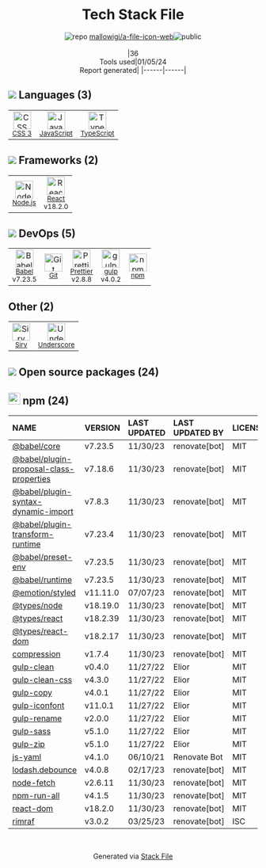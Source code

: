 <!--
&lt;--- Readme.md Snippet without images Start ---&gt;
## Tech Stack
mallowigi/a-file-icon-web is built on the following main stack:

- [gulp](http://gulpjs.com/) – JS Build Tools / JS Task Runners
- [Node.js](http://nodejs.org/) – Frameworks (Full Stack)
- [React](https://reactjs.org/) – Javascript UI Libraries
- [Underscore](http://underscorejs.org/) – Javascript Utilities & Libraries
- [JavaScript](https://developer.mozilla.org/en-US/docs/Web/JavaScript) – Languages
- [TypeScript](http://www.typescriptlang.org) – Languages
- [Babel](http://babeljs.io/) – JavaScript Compilers
- [Prettier](https://prettier.io/) – Code Review

Full tech stack [here](/techstack.md)

&lt;--- Readme.md Snippet without images End ---&gt;

&lt;--- Readme.md Snippet with images Start ---&gt;
## Tech Stack
mallowigi/a-file-icon-web is built on the following main stack:

- <img width='25' height='25' src='https://img.stackshare.io/service/844/iruTC031.png' alt='gulp'/> [gulp](http://gulpjs.com/) – JS Build Tools / JS Task Runners
- <img width='25' height='25' src='https://img.stackshare.io/service/1011/n1JRsFeB_400x400.png' alt='Node.js'/> [Node.js](http://nodejs.org/) – Frameworks (Full Stack)
- <img width='25' height='25' src='https://img.stackshare.io/service/1020/OYIaJ1KK.png' alt='React'/> [React](https://reactjs.org/) – Javascript UI Libraries
- <img width='25' height='25' src='https://img.stackshare.io/service/1150/underscore-js.png' alt='Underscore'/> [Underscore](http://underscorejs.org/) – Javascript Utilities & Libraries
- <img width='25' height='25' src='https://img.stackshare.io/service/1209/javascript.jpeg' alt='JavaScript'/> [JavaScript](https://developer.mozilla.org/en-US/docs/Web/JavaScript) – Languages
- <img width='25' height='25' src='https://img.stackshare.io/service/1612/bynNY5dJ.jpg' alt='TypeScript'/> [TypeScript](http://www.typescriptlang.org) – Languages
- <img width='25' height='25' src='https://img.stackshare.io/service/2739/-1wfGjNw.png' alt='Babel'/> [Babel](http://babeljs.io/) – JavaScript Compilers
- <img width='25' height='25' src='https://img.stackshare.io/service/7035/default_66f265943abed56bcdbfca1c866a4261b1fbb063.jpg' alt='Prettier'/> [Prettier](https://prettier.io/) – Code Review

Full tech stack [here](/techstack.md)

&lt;--- Readme.md Snippet with images End ---&gt;
-->
<div align="center">

# Tech Stack File
![](https://img.stackshare.io/repo.svg "repo") [mallowigi/a-file-icon-web](https://github.com/mallowigi/a-file-icon-web)![](https://img.stackshare.io/public_badge.svg "public")
<br/><br/>
|36<br/>Tools used|01/05/24 <br/>Report generated|
|------|------|
</div>

## <img src='https://img.stackshare.io/languages.svg'/> Languages (3)
<table><tr>
  <td align='center'>
  <img width='36' height='36' src='https://img.stackshare.io/service/6727/css.png' alt='CSS 3'>
  <br>
  <sub><a href="https://developer.mozilla.org/en-US/docs/Web/CSS/CSS3">CSS 3</a></sub>
  <br>
  <sub></sub>
</td>

<td align='center'>
  <img width='36' height='36' src='https://img.stackshare.io/service/1209/javascript.jpeg' alt='JavaScript'>
  <br>
  <sub><a href="https://developer.mozilla.org/en-US/docs/Web/JavaScript">JavaScript</a></sub>
  <br>
  <sub></sub>
</td>

<td align='center'>
  <img width='36' height='36' src='https://img.stackshare.io/service/1612/bynNY5dJ.jpg' alt='TypeScript'>
  <br>
  <sub><a href="http://www.typescriptlang.org">TypeScript</a></sub>
  <br>
  <sub></sub>
</td>

</tr>
</table>

## <img src='https://img.stackshare.io/frameworks.svg'/> Frameworks (2)
<table><tr>
  <td align='center'>
  <img width='36' height='36' src='https://img.stackshare.io/service/1011/n1JRsFeB_400x400.png' alt='Node.js'>
  <br>
  <sub><a href="http://nodejs.org/">Node.js</a></sub>
  <br>
  <sub></sub>
</td>

<td align='center'>
  <img width='36' height='36' src='https://img.stackshare.io/service/1020/OYIaJ1KK.png' alt='React'>
  <br>
  <sub><a href="https://reactjs.org/">React</a></sub>
  <br>
  <sub>v18.2.0</sub>
</td>

</tr>
</table>

## <img src='https://img.stackshare.io/devops.svg'/> DevOps (5)
<table><tr>
  <td align='center'>
  <img width='36' height='36' src='https://img.stackshare.io/service/2739/-1wfGjNw.png' alt='Babel'>
  <br>
  <sub><a href="http://babeljs.io/">Babel</a></sub>
  <br>
  <sub>v7.23.5</sub>
</td>

<td align='center'>
  <img width='36' height='36' src='https://img.stackshare.io/service/1046/git.png' alt='Git'>
  <br>
  <sub><a href="http://git-scm.com/">Git</a></sub>
  <br>
  <sub></sub>
</td>

<td align='center'>
  <img width='36' height='36' src='https://img.stackshare.io/service/7035/default_66f265943abed56bcdbfca1c866a4261b1fbb063.jpg' alt='Prettier'>
  <br>
  <sub><a href="https://prettier.io/">Prettier</a></sub>
  <br>
  <sub>v2.8.8</sub>
</td>

<td align='center'>
  <img width='36' height='36' src='https://img.stackshare.io/service/844/iruTC031.png' alt='gulp'>
  <br>
  <sub><a href="http://gulpjs.com/">gulp</a></sub>
  <br>
  <sub>v4.0.2</sub>
</td>

<td align='center'>
  <img width='36' height='36' src='https://img.stackshare.io/service/1120/lejvzrnlpb308aftn31u.png' alt='npm'>
  <br>
  <sub><a href="https://www.npmjs.com/">npm</a></sub>
  <br>
  <sub></sub>
</td>

</tr>
</table>

## Other (2)
<table><tr>
  <td align='center'>
  <img width='36' height='36' src='https://img.stackshare.io/service/7329/yZ2B2IF1_normal.jpg' alt='Sirv'>
  <br>
  <sub><a href="https://sirv.com">Sirv</a></sub>
  <br>
  <sub></sub>
</td>

<td align='center'>
  <img width='36' height='36' src='https://img.stackshare.io/service/1150/underscore-js.png' alt='Underscore'>
  <br>
  <sub><a href="http://underscorejs.org/">Underscore</a></sub>
  <br>
  <sub></sub>
</td>

</tr>
</table>


## <img src='https://img.stackshare.io/group.svg' /> Open source packages (24)</h2>

## <img width='24' height='24' src='https://img.stackshare.io/service/1120/lejvzrnlpb308aftn31u.png'/> npm (24)

|NAME|VERSION|LAST UPDATED|LAST UPDATED BY|LICENSE|VULNERABILITIES|
|:------|:------|:------|:------|:------|:------|
|[@babel/core](https://www.npmjs.com/@babel/core)|v7.23.5|11/30/23|renovate[bot] |MIT|N/A|
|[@babel/plugin-proposal-class-properties](https://www.npmjs.com/@babel/plugin-proposal-class-properties)|v7.18.6|11/30/23|renovate[bot] |MIT|N/A|
|[@babel/plugin-syntax-dynamic-import](https://www.npmjs.com/@babel/plugin-syntax-dynamic-import)|v7.8.3|11/30/23|renovate[bot] |MIT|N/A|
|[@babel/plugin-transform-runtime](https://www.npmjs.com/@babel/plugin-transform-runtime)|v7.23.4|11/30/23|renovate[bot] |MIT|N/A|
|[@babel/preset-env](https://www.npmjs.com/@babel/preset-env)|v7.23.5|11/30/23|renovate[bot] |MIT|N/A|
|[@babel/runtime](https://www.npmjs.com/@babel/runtime)|v7.23.5|11/30/23|renovate[bot] |MIT|N/A|
|[@emotion/styled](https://www.npmjs.com/@emotion/styled)|v11.11.0|07/07/23|renovate[bot] |MIT|N/A|
|[@types/node](https://www.npmjs.com/@types/node)|v18.19.0|11/30/23|renovate[bot] |MIT|N/A|
|[@types/react](https://www.npmjs.com/@types/react)|v18.2.39|11/30/23|renovate[bot] |MIT|N/A|
|[@types/react-dom](https://www.npmjs.com/@types/react-dom)|v18.2.17|11/30/23|renovate[bot] |MIT|N/A|
|[compression](https://www.npmjs.com/compression)|v1.7.4|11/30/23|renovate[bot] |MIT|N/A|
|[gulp-clean](https://www.npmjs.com/gulp-clean)|v0.4.0|11/27/22|Elior |MIT|N/A|
|[gulp-clean-css](https://www.npmjs.com/gulp-clean-css)|v4.3.0|11/27/22|Elior |MIT|N/A|
|[gulp-copy](https://www.npmjs.com/gulp-copy)|v4.0.1|11/27/22|Elior |MIT|N/A|
|[gulp-iconfont](https://www.npmjs.com/gulp-iconfont)|v11.0.1|11/27/22|Elior |MIT|N/A|
|[gulp-rename](https://www.npmjs.com/gulp-rename)|v2.0.0|11/27/22|Elior |MIT|N/A|
|[gulp-sass](https://www.npmjs.com/gulp-sass)|v5.1.0|11/27/22|Elior |MIT|N/A|
|[gulp-zip](https://www.npmjs.com/gulp-zip)|v5.1.0|11/27/22|Elior |MIT|N/A|
|[js-yaml](https://www.npmjs.com/js-yaml)|v4.1.0|06/10/21|Renovate Bot |MIT|N/A|
|[lodash.debounce](https://www.npmjs.com/lodash.debounce)|v4.0.8|02/17/23|renovate[bot] |MIT|N/A|
|[node-fetch](https://www.npmjs.com/node-fetch)|v2.6.11|11/30/23|renovate[bot] |MIT|N/A|
|[npm-run-all](https://www.npmjs.com/npm-run-all)|v4.1.5|11/30/23|renovate[bot] |MIT|N/A|
|[react-dom](https://www.npmjs.com/react-dom)|v18.2.0|11/30/23|renovate[bot] |MIT|N/A|
|[rimraf](https://www.npmjs.com/rimraf)|v3.0.2|03/25/23|renovate[bot] |ISC|N/A|

<br/>
<div align='center'>

Generated via [Stack File](https://github.com/marketplace/stack-file)
